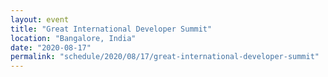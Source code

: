 ```yaml
---
layout: event
title: "Great International Developer Summit"
location: "Bangalore, India"
date: "2020-08-17"
permalink: "schedule/2020/08/17/great-international-developer-summit"
---
```

